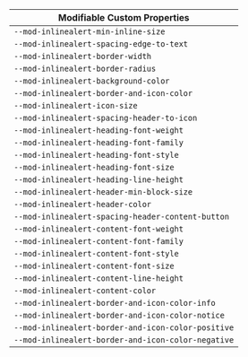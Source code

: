 | Modifiable Custom Properties |
| --- |
|`--mod-inlinealert-min-inline-size`|
|`--mod-inlinealert-spacing-edge-to-text`|
|`--mod-inlinealert-border-width`|
|`--mod-inlinealert-border-radius`|
|`--mod-inlinealert-background-color`|
|`--mod-inlinealert-border-and-icon-color`|
|`--mod-inlinealert-icon-size`|
|`--mod-inlinealert-spacing-header-to-icon`|
|`--mod-inlinealert-heading-font-weight`|
|`--mod-inlinealert-heading-font-family`|
|`--mod-inlinealert-heading-font-style`|
|`--mod-inlinealert-heading-font-size`|
|`--mod-inlinealert-heading-line-height`|
|`--mod-inlinealert-header-min-block-size`|
|`--mod-inlinealert-header-color`|
|`--mod-inlinealert-spacing-header-content-button`|
|`--mod-inlinealert-content-font-weight`|
|`--mod-inlinealert-content-font-family`|
|`--mod-inlinealert-content-font-style`|
|`--mod-inlinealert-content-font-size`|
|`--mod-inlinealert-content-line-height`|
|`--mod-inlinealert-content-color`|
|`--mod-inlinealert-border-and-icon-color-info`|
|`--mod-inlinealert-border-and-icon-color-notice`|
|`--mod-inlinealert-border-and-icon-color-positive`|
|`--mod-inlinealert-border-and-icon-color-negative`|